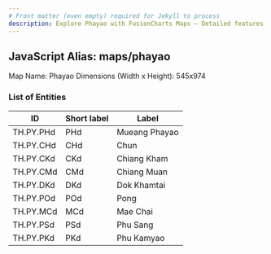 ```yaml
---
# Front matter (even empty) required for Jekyll to process
description: Explore Phayao with FusionCharts Maps – Detailed features for seamless integration. Try now & enhance your data visualization today! 
---
```


## JavaScript Alias: maps/phayao

Map Name: Phayao
Dimensions (Width x Height): 545x974

### List of Entities

| ID        | Short label | Label         |
| --------- | ----------- | ------------- |
| TH.PY.PHd | PHd         | Mueang Phayao |
| TH.PY.CHd | CHd         | Chun          |
| TH.PY.CKd | CKd         | Chiang Kham   |
| TH.PY.CMd | CMd         | Chiang Muan   |
| TH.PY.DKd | DKd         | Dok Khamtai   |
| TH.PY.POd | POd         | Pong          |
| TH.PY.MCd | MCd         | Mae Chai      |
| TH.PY.PSd | PSd         | Phu Sang      |
| TH.PY.PKd | PKd         | Phu Kamyao    |
